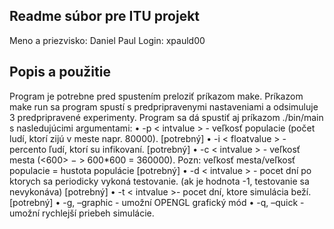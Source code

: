 ## **Readme súbor pre ITU projekt**
Meno a priezvisko: Daniel Paul 
Login: xpauld00
 
## Popis a použitie
Program je potrebne pred spustením preloziť príkazom make. Príkazom make run sa program spustí s predpripravenymi nastaveniami a odsimuluje 3 predpripravené experimenty. Program sa dá spustiť aj príkazom
./bin/main s nasledujúcimi argumentami:
• -p < intvalue > - veľkosť populacie (počet ludí, ktorí zijú v meste napr. 80000). [potrebný]
• -i < floatvalue > - percento ľudí, ktorí su infikovaní. [potrebný]
• -c < intvalue > - veľkosť mesta (<600> − > 600*600 = 360000). Pozn: veľkosť mesta/veľkosť
populacie = hustota populácie [potrebný]
• -d < intvalue > - pocet dní po ktorych sa periodicky vykoná testovanie. (ak je hodnota -1, testovanie sa
nevykonáva) [potrebný]
• -t < intvalue >- pocet dní, ktore simulácia beží.[potrebný]
• -g, –graphic - umožní OPENGL grafický mód
• -q, –quick - umožní rychlejší priebeh simulácie. 
